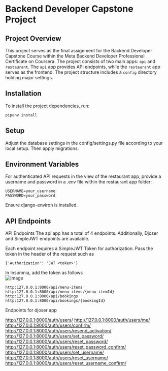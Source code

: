 # Backend Developer Capstone Project

## Project Overview

This project serves as the final assignment for the Backend Developer Capstone Course within the Meta Backend Developer Professional Certificate on Coursera. The project consists of two main apps: `api` and `restaurant`. The `api` app provides API endpoints, while the `restaurant` app serves as the frontend. The project structure includes a `config` directory holding major settings.

## Installation

To install the project dependencies, run:

```
pipenv install
```

## Setup
Adjust the database settings in the config/settings.py file according to your local setup. Then apply migrations.

## Environment Variables

For authenticated API requests in the view of the restaurant app, provide a username and password in a .env file within the restaurant app folder:

```
USERNAME=your_username
PASSWORD=your_password
```

Ensure django-environ is installed.

## API Endpoints

API Endpoints
The api app has a total of 4 endpoints. Additionally, Djoser and SimpleJWT endpoints are available.

Each endpoint requires a SimpleJWT Token for authorization. Pass the token in the header of the request such as



```{'Authorization': 'JWT <token>'}```

In Insomnia, add the token as follows
<br />
![image](https://github.com/theskysinha/Meta-Backend-Capstone-Project/assets/66449020/0a9c86c2-b5bd-4d55-827f-96129354b90f)

```
http:127.0.0.1:8000/api/menu-items
http:127.0.0.1:8000/api/menu-items/{menu-itemId}
http:127.0.0.1:8000/api/bookings
http:127.0.0.1:8000/api/bookings/{bookingId}
```

Endpoints for djoser app

http://127.0.0.1:8000/auth/users/
http://127.0.0.1:8000/auth/users/me/
http://127.0.0.1:8000/auth/users/confirm/
http://127.0.0.1:8000/auth/users/resend_activation/
http://127.0.0.1:8000/auth/users/set_password/
http://127.0.0.1:8000/auth/users/reset_password/
http://127.0.0.1:8000/auth/users/reset_password_confirm/
http://127.0.0.1:8000/auth/users/set_username/
http://127.0.0.1:8000/auth/users/reset_username/
http://127.0.0.1:8000/auth/users/reset_username_confirm/

